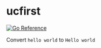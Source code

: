 # ucfirst

[![Go Reference](https://pkg.go.dev/badge/github.com/Jille/ucfirst.svg)](https://pkg.go.dev/github.com/Jille/ucfirst)

Convert `hello world` to `Hello world`
